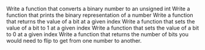 Write a function that converts a binary number to an unsigned int
Write a function that prints the binary representation of a number
Write a function that returns the value of a bit at a given index
Write a function that sets the value of a bit to 1 at a given index
Write a function that sets the value of a bit to 0 at a given index
Write a function that returns the number of bits you would need to flip to get from one number to another.
